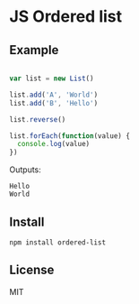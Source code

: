 # JS Ordered list

## Example


```js

var list = new List()

list.add('A', 'World')
list.add('B', 'Hello')

list.reverse()

list.forEach(function(value) {
  console.log(value)
})

```


Outputs:

    Hello
    World


## Install


    npm install ordered-list



## License

MIT